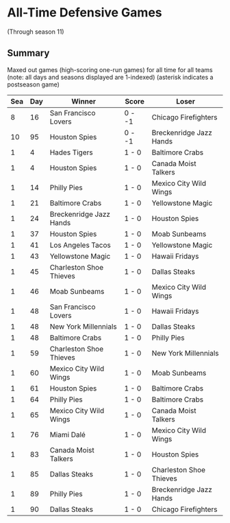 # All-Time Defensive Games
(Through season 11)

## Summary



Maxed out games (high-scoring one-run games) for all time for all teams (note: all days and seasons displayed are 1-indexed) (asterisk indicates a postseason game)


| Sea | Day | Winner | Score | Loser | 
| ------ |------ |------ |------ |------ |
| 8 | 16 | San Francisco Lovers | 0 - -1 | Chicago Firefighters | 
| 10 | 95 | Houston Spies | 0 - -1 | Breckenridge Jazz Hands | 
| 1 | 4 | Hades Tigers | 1 - 0 | Baltimore Crabs | 
| 1 | 4 | Houston Spies | 1 - 0 | Canada Moist Talkers | 
| 1 | 14 | Philly Pies | 1 - 0 | Mexico City Wild Wings | 
| 1 | 21 | Baltimore Crabs | 1 - 0 | Yellowstone Magic | 
| 1 | 24 | Breckenridge Jazz Hands | 1 - 0 | Houston Spies | 
| 1 | 37 | Houston Spies | 1 - 0 | Moab Sunbeams | 
| 1 | 41 | Los Angeles Tacos | 1 - 0 | Yellowstone Magic | 
| 1 | 43 | Yellowstone Magic | 1 - 0 | Hawaii Fridays | 
| 1 | 45 | Charleston Shoe Thieves | 1 - 0 | Dallas Steaks | 
| 1 | 46 | Moab Sunbeams | 1 - 0 | Mexico City Wild Wings | 
| 1 | 48 | San Francisco Lovers | 1 - 0 | Hawaii Fridays | 
| 1 | 48 | New York Millennials | 1 - 0 | Dallas Steaks | 
| 1 | 48 | Baltimore Crabs | 1 - 0 | Philly Pies | 
| 1 | 59 | Charleston Shoe Thieves | 1 - 0 | New York Millennials | 
| 1 | 60 | Mexico City Wild Wings | 1 - 0 | Moab Sunbeams | 
| 1 | 61 | Houston Spies | 1 - 0 | Baltimore Crabs | 
| 1 | 64 | Philly Pies | 1 - 0 | Baltimore Crabs | 
| 1 | 65 | Mexico City Wild Wings | 1 - 0 | Canada Moist Talkers | 
| 1 | 76 | Miami Dalé | 1 - 0 | Mexico City Wild Wings | 
| 1 | 83 | Canada Moist Talkers | 1 - 0 | Houston Spies | 
| 1 | 85 | Dallas Steaks | 1 - 0 | Charleston Shoe Thieves | 
| 1 | 89 | Philly Pies | 1 - 0 | Breckenridge Jazz Hands | 
| 1 | 90 | Dallas Steaks | 1 - 0 | Chicago Firefighters | 


